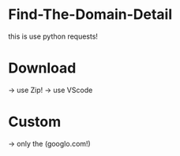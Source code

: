 # Find-The-Domain-Detail

this is use python requests!

# Download
->  use Zip!
->  use VScode


# Custom

-> only the (googlo.com!)
